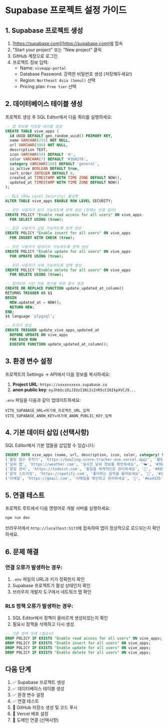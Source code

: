 # Supabase 프로젝트 설정 가이드

## 1. Supabase 프로젝트 생성

1. [https://supabase.com](https://supabase.com)에 접속
2. "Start your project" 또는 "New project" 클릭
3. GitHub 계정으로 로그인
4. 프로젝트 정보 입력:
   - Name: `viveapp-portal`
   - Database Password: 강력한 비밀번호 생성 (저장해두세요!)
   - Region: `Northeast Asia (Seoul)` 선택
   - Pricing plan: `Free tier` 선택

## 2. 데이터베이스 테이블 생성

프로젝트 생성 후 SQL Editor에서 다음 쿼리를 실행하세요:

```sql
-- 앱 정보를 저장할 테이블 생성
CREATE TABLE vive_apps (
  id UUID DEFAULT gen_random_uuid() PRIMARY KEY,
  name VARCHAR(255) NOT NULL,
  url VARCHAR(500) NOT NULL,
  description TEXT,
  icon VARCHAR(50) DEFAULT '🌐',
  color VARCHAR(7) DEFAULT '#3b82f6',
  category VARCHAR(100) DEFAULT 'general',
  is_active BOOLEAN DEFAULT true,
  sort_order INTEGER DEFAULT 0,
  created_at TIMESTAMP WITH TIME ZONE DEFAULT NOW(),
  updated_at TIMESTAMP WITH TIME ZONE DEFAULT NOW()
);

-- RLS (Row Level Security) 활성화
ALTER TABLE vive_apps ENABLE ROW LEVEL SECURITY;

-- 모든 사용자가 읽기 가능하도록 정책 생성 (현재는 인증 없이)
CREATE POLICY "Enable read access for all users" ON vive_apps
  FOR SELECT USING (true);

-- 모든 사용자가 삽입 가능하도록 정책 생성
CREATE POLICY "Enable insert for all users" ON vive_apps
  FOR INSERT WITH CHECK (true);

-- 모든 사용자가 업데이트 가능하도록 정책 생성
CREATE POLICY "Enable update for all users" ON vive_apps
  FOR UPDATE USING (true);

-- 모든 사용자가 삭제 가능하도록 정책 생성
CREATE POLICY "Enable delete for all users" ON vive_apps
  FOR DELETE USING (true);

-- 업데이트 시간 자동 갱신을 위한 함수 생성
CREATE OR REPLACE FUNCTION update_updated_at_column()
RETURNS TRIGGER AS $$
BEGIN
  NEW.updated_at = NOW();
  RETURN NEW;
END;
$$ language 'plpgsql';

-- 트리거 생성
CREATE TRIGGER update_vive_apps_updated_at 
  BEFORE UPDATE ON vive_apps 
  FOR EACH ROW 
  EXECUTE FUNCTION update_updated_at_column();
```

## 3. 환경 변수 설정

프로젝트의 Settings → API에서 다음 정보를 복사하세요:

1. **Project URL**: `https://xxxxxxxxxx.supabase.co`
2. **anon public key**: `eyJhbGciOiJIUzI1NiIsInR5cCI6IkpXVCJ9...`

`.env` 파일을 다음과 같이 업데이트하세요:

```
VITE_SUPABASE_URL=여기에_프로젝트_URL_입력
VITE_SUPABASE_ANON_KEY=여기에_ANON_PUBLIC_KEY_입력
```

## 4. 기본 데이터 삽입 (선택사항)

SQL Editor에서 기본 앱들을 삽입할 수 있습니다:

```sql
INSERT INTO vive_apps (name, url, description, icon, color, category) VALUES
('볼링 점수 추적기', 'https://bowling-score-tracker-one.vercel.app/', '볼링 게임의 점수를 추적하고 통계를 확인하세요', '🎳', '#10b981', 'entertainment'),
('날씨 앱', 'https://weather.com', '실시간 날씨 정보를 확인하세요', '🌤️', '#3b82f6', 'utility'),
('할일 관리', 'https://todoist.com', '할일을 체계적으로 관리하세요', '📝', '#8b5cf6', 'productivity'),
('음악 스트리밍', 'https://spotify.com', '좋아하는 음악을 들어보세요', '🎵', '#1db954', 'entertainment'),
('이메일', 'https://gmail.com', '이메일을 확인하고 관리하세요', '📧', '#ea4335', 'communication');
```

## 5. 연결 테스트

프로젝트 루트에서 다음 명령어로 개발 서버를 실행하세요:

```bash
npm run dev
```

브라우저에서 `http://localhost:5173`에 접속하여 앱이 정상적으로 로드되는지 확인하세요.

## 6. 문제 해결

### 연결 오류가 발생하는 경우:
1. `.env` 파일의 URL과 키가 정확한지 확인
2. Supabase 프로젝트가 활성 상태인지 확인
3. 브라우저 개발자 도구에서 네트워크 탭 확인

### RLS 정책 오류가 발생하는 경우:
1. SQL Editor에서 정책이 올바르게 생성되었는지 확인
2. 필요시 정책을 삭제하고 다시 생성

```sql
-- 기존 정책 삭제 (필요시)
DROP POLICY IF EXISTS "Enable read access for all users" ON vive_apps;
DROP POLICY IF EXISTS "Enable insert for all users" ON vive_apps;
DROP POLICY IF EXISTS "Enable update for all users" ON vive_apps;
DROP POLICY IF EXISTS "Enable delete for all users" ON vive_apps;
```

## 다음 단계

1. ✅ Supabase 프로젝트 생성
2. ✅ 데이터베이스 테이블 생성
3. ✅ 환경 변수 설정
4. ✅ 연결 테스트
5. 🔄 GitHub 저장소 생성 및 코드 푸시
6. 🔄 Vercel 배포 설정
7. 🔄 도메인 연결 (선택사항)

